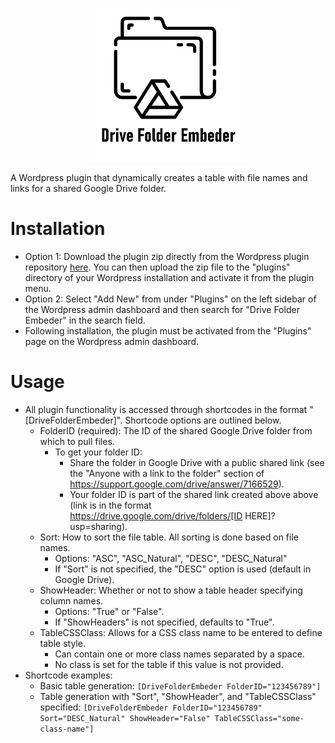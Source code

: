 <p align="center">
    <img src="drive-folder-embeder/assets/DriveFolderEmbederLogo.png" width="50%;" style="margin: 0 auto;">
</p>

A Wordpress plugin that dynamically creates a table with file names and links for a shared Google Drive folder.

# Installation
- Option 1: Download the plugin zip directly from the Wordpress plugin repository [here](https://wordpress.org/plugins/drive-folder-embeder/). You can then upload the zip file to the "plugins" directory of your Wordpress installation and activate it from the plugin menu.
- Option 2: Select "Add New" from under "Plugins" on the left sidebar of the Wordpress admin dashboard and then search for "Drive Folder Embeder" in the search field.
- Following installation, the plugin must be activated from the "Plugins" page on the Wordpress admin dashboard.

# Usage
- All plugin functionality is accessed through shortcodes in the format "[DriveFolderEmbeder]". Shortcode options are outlined below.
    - FolderID (required): The ID of the shared Google Drive folder from which to pull files.
        - To get your folder ID:
            - Share the folder in Google Drive with a public shared link (see the "Anyone with a link to the folder" section of https://support.google.com/drive/answer/7166529).
            - Your folder ID is part of the shared link created above above (link is in the format https://drive.google.com/drive/folders/[ID HERE]?usp=sharing).
    - Sort: How to sort the file table. All sorting is done based on file names. 
        - Options: "ASC", "ASC_Natural", "DESC", "DESC_Natural"
        - If "Sort" is not specified, the "DESC" option is used (default in Google Drive).
    - ShowHeader: Whether or not to show a table header specifying column names.
        - Options: "True" or "False".
        - If "ShowHeaders" is not specified, defaults to "True".
    - TableCSSClass: Allows for a CSS class name to be entered to define table style.
        - Can contain one or more class names separated by a space.
        - No class is set for the table if this value is not provided.
- Shortcode examples:
    - Basic table generation: ```[DriveFolderEmbeder FolderID="123456789"]```
    - Table generation with "Sort", "ShowHeader", and "TableCSSClass" specified: ```[DriveFolderEmbeder FolderID="123456789" Sort="DESC_Natural" ShowHeader="False" TableCSSClass="some-class-name"]```
